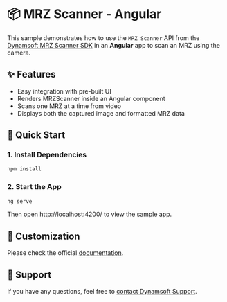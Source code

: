 # 📦 MRZ Scanner - Angular

This sample demonstrates how to use the `MRZ Scanner` API from the [Dynamsoft MRZ Scanner SDK](https://www.dynamsoft.com/use-cases/mrz-scanner/) in an **Angular** app to scan an MRZ using the camera.

## ✨ Features

- Easy integration with pre-built UI
- Renders MRZScanner inside an Angular component
- Scans one MRZ at a time from video
- Displays both the captured image and formatted MRZ data

## 🚀 Quick Start

### 1. Install Dependencies

```bash
npm install
```

### 2. Start the App

```bash
ng serve
```

Then open http://localhost:4200/ to view the sample app.

## 📌 Customization

Please check the official [documentation](https://www.dynamsoft.com/mrz-scanner/docs/web/guides/mrz-scanner-customization.html).

## 📄 Support

If you have any questions, feel free to [contact Dynamsoft Support](https://www.dynamsoft.com/company/contact?utm_source=sampleReadme).
